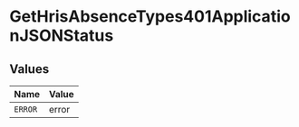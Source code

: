 # GetHrisAbsenceTypes401ApplicationJSONStatus


## Values

| Name    | Value   |
| ------- | ------- |
| `ERROR` | error   |